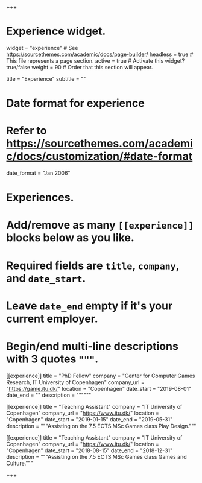 +++
# Experience widget.
widget = "experience"  # See https://sourcethemes.com/academic/docs/page-builder/
headless = true  # This file represents a page section.
active = true  # Activate this widget? true/false
weight = 90  # Order that this section will appear.

title = "Experience"
subtitle = ""

# Date format for experience
#   Refer to https://sourcethemes.com/academic/docs/customization/#date-format
date_format = "Jan 2006"

# Experiences.
#   Add/remove as many `[[experience]]` blocks below as you like.
#   Required fields are `title`, `company`, and `date_start`.
#   Leave `date_end` empty if it's your current employer.
#   Begin/end multi-line descriptions with 3 quotes `"""`.
[[experience]]
  title = "PhD Fellow"
  company = "Center for Computer Games Research, IT University of Copenhagen"
  company_url = "https://game.itu.dk/"
  location = "Copenhagen"
  date_start = "2019-08-01"
  date_end = ""
  description = """"""

[[experience]]
  title = "Teaching Assistant"
  company = "IT University of Copenhagen"
  company_url = "https://www.itu.dk/"
  location = "Copenhagen"
  date_start = "2019-01-15"
  date_end = "2019-05-31"
  description = """Assisting on the 7.5 ECTS MSc Games class Play Design."""

[[experience]]
  title = "Teaching Assistant"
  company = "IT University of Copenhagen"
  company_url = "https://www.itu.dk/"
  location = "Copenhagen"
  date_start = "2018-08-15"
  date_end = "2018-12-31"
  description = """Assisting on the 7.5 ECTS MSc Games class Games and Culture."""

+++
